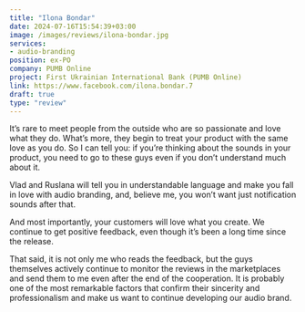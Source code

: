 ```yaml
---
title: "Ilona Bondar"
date: 2024-07-16T15:54:39+03:00
image: /images/reviews/ilona-bondar.jpg
services:
- audio-branding
position: ex-PO
company: PUMB Online
project: First Ukrainian International Bank (PUMB Online)
link: https://www.facebook.com/ilona.bondar.7
draft: true
type: "review"
---
```


It’s rare to meet people from the outside who are so passionate and love what they do. What’s more, they begin to treat your product with the same love as you do. So I can tell you: if you’re thinking about the sounds in your product, you need to go to these guys even if you don’t understand much about it.

<!--more-->

Vlad and Ruslana will tell you in understandable language and make you fall in love with audio branding, and, believe me, you won’t want just notification sounds after that.

And most importantly, your customers will love what you create. We continue to get positive feedback, even though it’s been a long time since the release.

That said, it is not only me who reads the feedback, but the guys themselves actively continue to monitor the reviews in the marketplaces and send them to me even after the end of the cooperation. It is probably one of the most remarkable factors that confirm their sincerity and professionalism and make us want to continue developing our audio brand.